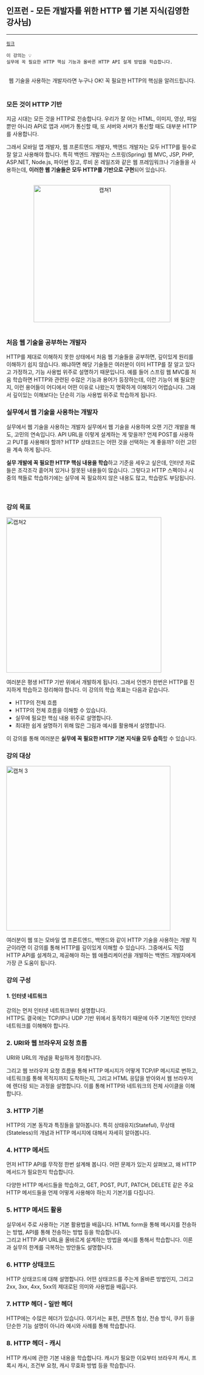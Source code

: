## 인프런 - 모든 개발자를 위한 HTTP 웹 기본 지식(김영한 강사님)  
---------------------------------------------
[`링크`]

    이 강의는 💡
    실무에 꼭 필요한 HTTP 핵심 기능과 올바른 HTTP API 설계 방법을 학습합니다.
    
<br>

<div align=center>
웹 기술을 사용하는 개발자라면 누구나 OK! 꼭 필요한 HTTP의 핵심을 알려드립니다.
</div>

<br>

### **모든 것이 HTTP 기반**

지금 시대는 모든 것을 HTTP로 전송합니다. 우리가 잘 아는 HTML, 이미지, 영상, 파일뿐만 아니라 API로 앱과 서버가 통신할 때, 또 서버와 서버가 통신할 때도 대부분 HTTP를 사용합니다.

그래서 모바일 앱 개발자, 웹 프론트엔드 개발자, 백엔드 개발자는 모두 HTTP를 필수로 잘 알고 사용해야 합니다. 특히 백엔드 개발자는 스프링(Spring) 웹 MVC, JSP, PHP, ASP.NET, Node.js, 파이썬 장고, 루비 온 레일즈와 같은 웹 프레임워크나 기술들을 사용하는데, **이러한 웹 기술들은 모두 HTTP를 기반으로 구현**되어 있습니다.

<br>

<div align=center>
<img width="360" alt="캡쳐1" src="https://user-images.githubusercontent.com/50076031/103432732-0a4aa900-4c28-11eb-92dc-aea427f57c35.PNG">
</div>
<br>

### **처음 웹 기술을 공부하는 개발자**
HTTP를 제대로 이해하지 못한 상태에서 처음 웹 기술들을 공부하면, 깊이있게 원리를 이해하기 쉽지 않습니다. 왜냐하면 해당 기술들은 여러분이 이미 HTTP를 잘 알고 있다고 가정하고, 기능 사용법 위주로 설명하기 때문입니다. 예를 들어 스프링 웹 MVC를 처음 학습하면 HTTP와 관련된 수많은 기능과 용어가 등장하는데, 이런 기능이 왜 필요한지, 이런 용어들이 어디에서 어떤 이유로 나왔는지 명확하게 이해하기 어렵습니다. 그래서 깊이있는 이해보다는 단순히 기능 사용법 위주로 학습하게 됩니다.



### **실무에서 웹 기술을 사용하는 개발자**
실무에서 웹 기술을 사용하는 개발자
실무에서 웹 기술을 사용하며 오랜 기간 개발을 해도, 고민의 연속입니다. API URL을 이렇게 설계하는 게 맞을까? 언제 POST를 사용하고 PUT를 사용해야 할까? HTTP 상태코드는 어떤 것을 선택하는 게 좋을까? 이런 고민을 계속 하게 됩니다.

**실무 개발에 꼭 필요한 HTTP 핵심 내용을 학습**하고 기준을 세우고 싶은데, 인터넷 자료들은 조각조각 흩어져 있거나 잘못된 내용들이 많습니다. 그렇다고 HTTP 스펙이나 시중의 책들로 학습하기에는 실무에 꼭 필요하지 않은 내용도 많고, 학습량도 부담됩니다. 

<br>

### **강의 목표**

<img width="408" alt="캡쳐2" src="https://user-images.githubusercontent.com/50076031/103432752-69102280-4c28-11eb-9d96-34e588b4d026.PNG">  


여러분은 평생 HTTP 기반 위에서 개발하게 됩니다. 그래서 언젠가 한번은 HTTP를 진지하게 학습하고 정리해야 합니다. 이 강의의 학습 목표는 다음과 같습니다.
- HTTP의 전체 흐름
- HTTP의 전체 흐름을 이해할 수 있습니다.  
- 실무에 필요한 핵심 내용 위주로 설명합니다.  
- 최대한 쉽게 설명하기 위해 많은 그림과 예시를 활용해서 설명합니다.  
  
이 강의를 통해 여러분은 **실무에 꼭 필요한 HTTP 기본 지식을 모두 습득**할 수 있습니다.


### **강의 대상**

<img width="432" alt="캡쳐 3" src="https://user-images.githubusercontent.com/50076031/103432764-a5dc1980-4c28-11eb-9a24-622509ef3b94.PNG">  

여러분이 웹 또는 모바일 앱 프론트엔드, 백엔드와 같이 HTTP 기술을 사용하는 개발 직군이라면 이 강의를 통해 HTTP를 깊이있게 이해할 수 있습니다. 그중에서도 직접 HTTP API를 설계하고, 제공해야 하는 웹 애플리케이션을 개발하는 백엔드 개발자에게 가장 큰 도움이 됩니다.


### **강의 구성**
#### 1. 인터넷 네트워크
강의는 먼저 인터넷 네트워크부터 설명합니다.  
HTTP도 결국에는 TCP/IP나 UDP 기반 위에서 동작하기 때문에 아주 기본적인 인터넷 네트워크를 이해해야 합니다.


### 2. URI와 웹 브라우저 요청 흐름
URI와 URL의 개념을 확실하게 정리합니다.  

그리고 웹 브라우저 요청 흐름을 통해 HTTP 메시지가 어떻게 TCP/IP 메시지로 변하고, 네트워크를 통해 목적지까지 도착하는지, 그리고 HTML 응답을 받아와서 웹 브라우저에 렌더링 되는 과정을 설명합니다. 이를 통해 HTTP와 네트워크의 전체 사이클을 이해합니다.


### 3. HTTP 기본
HTTP의 기본 동작과 특징들을 알아봅니다. 특히 상태유지(Stateful), 무상태(Stateless)의 개념과 HTTP 메시지에 대해서 자세히 알아봅니다.


### 4. HTTP 메서드
먼저 HTTP API를 무작정 한번 설계해 봅니다. 어떤 문제가 있는지 살펴보고, 왜 HTTP 메서드가 필요한지 학습합니다.  

다양한 HTTP 메서드들을 학습하고, GET, POST, PUT, PATCH, DELETE 같은 주요 HTTP 메서드들을 언제 어떻게 사용해야 하는지 기본기를 다집니다.


### 5. HTTP 메서드 활용
실무에서 주로 사용하는 기본 활용법을 배웁니다. HTML form을 통해 메시지를 전송하는 방법, API를 통해 전송하는 방법 등을 학습합니다.  
그리고 HTTP API URL을 올바르게 설계하는 방법을 예시를 통해서 학습합니다. 이론과 실무의 한계를 극복하는 방안들도 설명합니다.

### 6. HTTP 상태코드
HTTP 상태코드에 대해 설명합니다. 어떤 상태코드를 주는게 올바른 방법인지, 그리고 2xx, 3xx, 4xx, 5xx의 제대로된 의미와 사용법을 배웁니다.


### 7. HTTP 헤더 - 일반 헤더
HTTP에는 수많은 헤더가 있습니다. 여기서는 표헌, 콘텐츠 협상, 전송 방식, 쿠키 등을 단순한 기능 설명이 아니라 예시와 사례를 통해 학습합니다.


### 8. HTTP 헤더 - 캐시
HTTP 캐시에 관한 기본 내용을 학습합니다. 캐시가 필요한 이요부터 브라우저 캐시, 프록시 캐시, 조건부 요청, 캐시 무효화 방법 등을 학습합니다.


[`링크`]: https://www.inflearn.com/course/http-%EC%9B%B9-%EB%84%A4%ED%8A%B8%EC%9B%8C%ED%81%AC/dashboard

